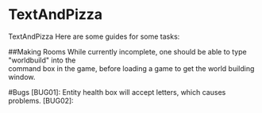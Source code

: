 # TextAndPizza
TextAndPizza
Here are some guides for some tasks:

##Making Rooms
While currently incomplete, one should be able to type "worldbuild" into the
<br />command box in the game, before loading a game to get the world building window.

#Bugs
[BUG01]: Entity health box will accept letters, which causes problems.
[BUG02]: 
